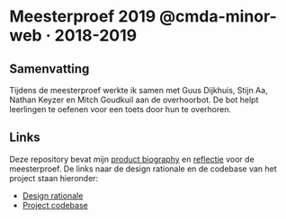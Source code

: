 # Meesterproef 2019 @cmda-minor-web · 2018-2019

## Samenvatting
Tijdens de meesterproef werkte ik samen met Guus Dijkhuis, Stijn Aa, Nathan Keyzer en Mitch Goudkuil aan de overhoorbot.
De bot helpt leerlingen te oefenen voor een toets door hun te overhoren.

## Links
Deze repository bevat mijn [product biography](/product_biography.md) en [reflectie](/reflectie.md) voor de meesterproef.
De links naar de design rationale en de codebase van het project staan hieronder:
- [Design rationale](https://designrationale-1.gitbook.io/design-rationale/)
- [Project codebase](https://github.com/Arash217/meesterproef-1819)